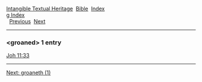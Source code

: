 [Intangible Textual Heritage](../../index)  [Bible](../index) 
[Index](index)   
[g Index](_g_)  
  [Previous](c04955)  [Next](c04957) 

------------------------------------------------------------------------

### &lt;groaned&gt; 1 entry

[Joh 11:33](../kjv/joh011.htm#033)  

------------------------------------------------------------------------

[Next: groaneth (1)](c04957)
